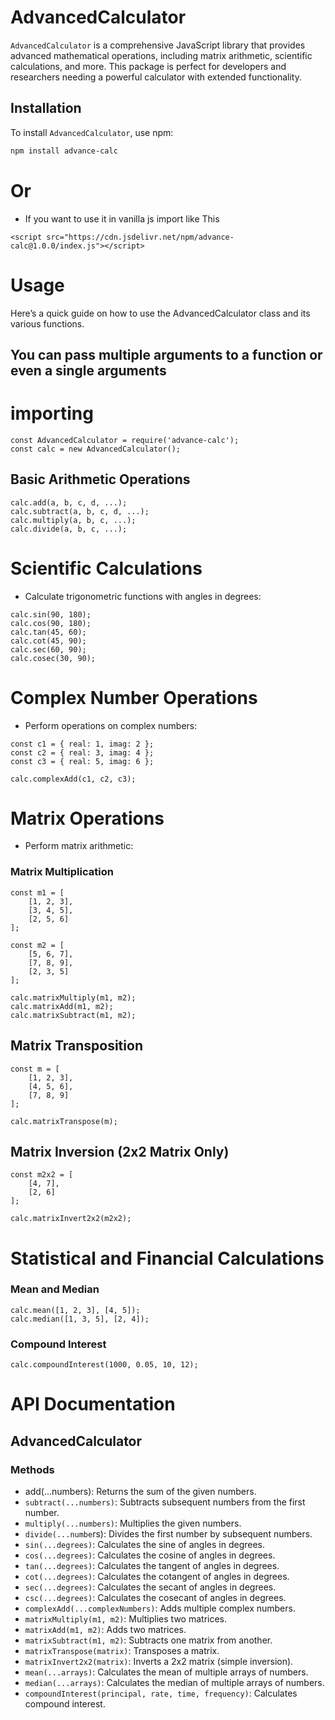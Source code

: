 # AdvancedCalculator

`AdvancedCalculator` is a comprehensive JavaScript library that provides advanced mathematical operations, including matrix arithmetic, scientific calculations, and more. This package is perfect for developers and researchers needing a powerful calculator with extended functionality.

## Installation

To install `AdvancedCalculator`, use npm:

```bash
npm install advance-calc
```

# Or 
- If you want to use it in vanilla js import like This
```
<script src="https://cdn.jsdelivr.net/npm/advance-calc@1.0.0/index.js"></script>
```

# Usage
Here’s a quick guide on how to use the AdvancedCalculator class and its various functions.

## You can pass multiple arguments to a function or even a single arguments

# importing
```
const AdvancedCalculator = require('advance-calc');
const calc = new AdvancedCalculator();
```

## Basic Arithmetic Operations

```
calc.add(a, b, c, d, ...);
calc.subtract(a, b, c, d, ...);
calc.multiply(a, b, c, ...);
calc.divide(a, b, c, ...);
```

# Scientific Calculations

- Calculate trigonometric functions with angles in degrees:
```
calc.sin(90, 180);
calc.cos(90, 180);
calc.tan(45, 60); 
calc.cot(45, 90); 
calc.sec(60, 90);
calc.cosec(30, 90); 
```
# Complex Number Operations
- Perform operations on complex numbers:

```
const c1 = { real: 1, imag: 2 };
const c2 = { real: 3, imag: 4 };
const c3 = { real: 5, imag: 6 };

calc.complexAdd(c1, c2, c3);
```
# Matrix Operations
- Perform matrix arithmetic:

### Matrix Multiplication

```
const m1 = [
    [1, 2, 3],
    [3, 4, 5],
    [2, 5, 6]
];

const m2 = [
    [5, 6, 7],
    [7, 8, 9],
    [2, 3, 5]
];
```

```
calc.matrixMultiply(m1, m2);
calc.matrixAdd(m1, m2);
calc.matrixSubtract(m1, m2);
```
## Matrix Transposition
```
const m = [
    [1, 2, 3],
    [4, 5, 6],
    [7, 8, 9]
];
```

```
calc.matrixTranspose(m);
```
## Matrix Inversion (2x2 Matrix Only)
```
const m2x2 = [
    [4, 7],
    [2, 6]
];
```

```
calc.matrixInvert2x2(m2x2);
```
# Statistical and Financial Calculations

### Mean and Median
```
calc.mean([1, 2, 3], [4, 5]);
calc.median([1, 3, 5], [2, 4]);
```
### Compound Interest
```
calc.compoundInterest(1000, 0.05, 10, 12);
```

# API Documentation

## AdvancedCalculator
### Methods

- add(...numbers): Returns the sum of the given numbers.
- `subtract(...numbers)`: Subtracts subsequent numbers from the first number.
- `multiply(...numbers)`: Multiplies the given numbers.
- `divide(...numbe`rs): Divides the first number by subsequent numbers.
- `sin(...degrees)`: Calculates the sine of angles in degrees.
- `cos(...degrees)`: Calculates the cosine of angles in degrees.
- `tan(...degrees)`: Calculates the tangent of angles in degrees.
- `cot(...degrees)`: Calculates the cotangent of angles in degrees.
- `sec(...degrees)`: Calculates the secant of angles in degrees.
- `csc(...degrees)`: Calculates the cosecant of angles in degrees.
- `complexAdd(...complexNumbers)`: Adds multiple complex numbers.
- `matrixMultiply(m1, m2)`: Multiplies two matrices.
- `matrixAdd(m1, m2)`: Adds two matrices.
- `matrixSubtract(m1, m2)`: Subtracts one matrix from another.
- `matrixTranspose(matrix)`: Transposes a matrix.
- `matrixInvert2x2(matrix)`: Inverts a 2x2 matrix (simple inversion).
- `mean(...arrays)`: Calculates the mean of multiple arrays of numbers.
- `median(...arrays)`: Calculates the median of multiple arrays of numbers.
- `compoundInterest(principal, rate, time, frequency)`: Calculates compound interest.
